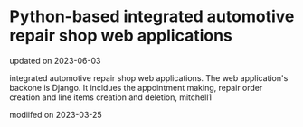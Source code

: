 
# Python-based integrated automotive repair shop web applications

updated on 2023-06-03

integrated automotive repair shop web applications. The web application's backone is Django. It incldues the appointment making, repair order creation and line items creation and deletion, mitchell1 

modiifed on 2023-03-25


